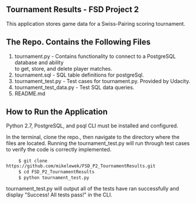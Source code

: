 Tournament Results - FSD Project 2
------------------------------------
<p>This application stores game data for a Swiss-Pairing scoring tournament.</p>

The Repo. Contains the Following Files
-------------------------------------
 1. tournament.py - Contains functionality to connect to a PostgreSQL 
 	database and ability<br>to get, store, and delete player matches.<br>
 2. tournament.sql - SQL table definitions for postgreSql.<br>
 3. tournament_test.py - Test cases for tournament.py. Provided by Udacity.<br>
 4. tournament_test_data.py - Test SQL data queries.<br>
 5. README.md

How to Run the Application
-------------------------
<p>Python 2.7, PostgreSQL, and psql CLI must be installed and configured.</p>
<p>In the terminal, clone the repo., then navigate to the directory where the files are located. Running the tournament_test.py will run through test cases to verify the code is correctly implemented.</p>

<pre>
	<code>$ git clone https://github.com/mikelewek/FSD_P2_TournamentResults.git</code>
	<code>$ cd FSD_P2_TournamentResults</code>
	<code>$ python tournament_test.py</code>
</pre>

<p>tournament_test.py will output all of the tests have ran successfully and display "Success!  All tests pass!" in the CLI.</p>